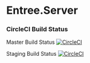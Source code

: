 # Entree.Server

### CircleCI Build Status

Master Build Status
[![CircleCI](https://circleci.com/gh/siddharthgutta/Entree.Server/tree/master.svg?style=svg&circle-token=d899ff10c5b6df2faae040fa24df20f69a852d44)](https://circleci.com/gh/siddharthgutta/Entree.Server/tree/master)

Staging Build Status
[![CircleCI](https://circleci.com/gh/siddharthgutta/Entree.Server/tree/staging.svg?style=svg&circle-token=d899ff10c5b6df2faae040fa24df20f69a852d44)](https://circleci.com/gh/siddharthgutta/Entree.Server/tree/staging)
